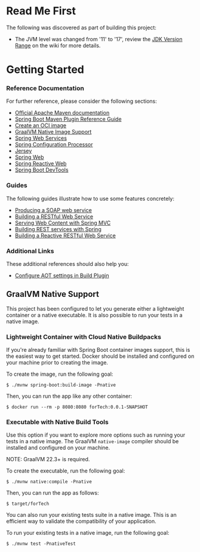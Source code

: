 # Read Me First

The following was discovered as part of building this project:

* The JVM level was changed from '11' to '17', review
  the [JDK Version Range](https://github.com/spring-projects/spring-framework/wiki/Spring-Framework-Versions#jdk-version-range)
  on the wiki for more details.

# Getting Started

### Reference Documentation

For further reference, please consider the following sections:

* [Official Apache Maven documentation](https://maven.apache.org/guides/index.html)
* [Spring Boot Maven Plugin Reference Guide](https://docs.spring.io/spring-boot/docs/3.0.1/maven-plugin/reference/html/)
* [Create an OCI image](https://docs.spring.io/spring-boot/docs/3.0.1/maven-plugin/reference/html/#build-image)
* [GraalVM Native Image Support](https://docs.spring.io/spring-boot/docs/3.0.1/reference/html/native-image.html#native-image)
* [Spring Web Services](https://docs.spring.io/spring-boot/docs/3.0.1/reference/htmlsingle/#io.webservices)
* [Spring Configuration Processor](https://docs.spring.io/spring-boot/docs/3.0.1/reference/htmlsingle/#appendix.configuration-metadata.annotation-processor)
* [Jersey](https://docs.spring.io/spring-boot/docs/3.0.1/reference/htmlsingle/#web.servlet.jersey)
* [Spring Web](https://docs.spring.io/spring-boot/docs/3.0.1/reference/htmlsingle/#web)
* [Spring Reactive Web](https://docs.spring.io/spring-boot/docs/3.0.1/reference/htmlsingle/#web.reactive)
* [Spring Boot DevTools](https://docs.spring.io/spring-boot/docs/3.0.1/reference/htmlsingle/#using.devtools)

### Guides

The following guides illustrate how to use some features concretely:

* [Producing a SOAP web service](https://spring.io/guides/gs/producing-web-service/)
* [Building a RESTful Web Service](https://spring.io/guides/gs/rest-service/)
* [Serving Web Content with Spring MVC](https://spring.io/guides/gs/serving-web-content/)
* [Building REST services with Spring](https://spring.io/guides/tutorials/rest/)
* [Building a Reactive RESTful Web Service](https://spring.io/guides/gs/reactive-rest-service/)

### Additional Links

These additional references should also help you:

* [Configure AOT settings in Build Plugin](https://docs.spring.io/spring-boot/docs/3.0.1/maven-plugin/reference/htmlsingle/#aot)

## GraalVM Native Support

This project has been configured to let you generate either a lightweight container or a native executable.
It is also possible to run your tests in a native image.

### Lightweight Container with Cloud Native Buildpacks

If you're already familiar with Spring Boot container images support, this is the easiest way to get started.
Docker should be installed and configured on your machine prior to creating the image.

To create the image, run the following goal:

```
$ ./mvnw spring-boot:build-image -Pnative
```

Then, you can run the app like any other container:

```
$ docker run --rm -p 8080:8080 forTech:0.0.1-SNAPSHOT
```

### Executable with Native Build Tools

Use this option if you want to explore more options such as running your tests in a native image.
The GraalVM `native-image` compiler should be installed and configured on your machine.

NOTE: GraalVM 22.3+ is required.

To create the executable, run the following goal:

```
$ ./mvnw native:compile -Pnative
```

Then, you can run the app as follows:

```
$ target/forTech
```

You can also run your existing tests suite in a native image.
This is an efficient way to validate the compatibility of your application.

To run your existing tests in a native image, run the following goal:

```
$ ./mvnw test -PnativeTest
```

